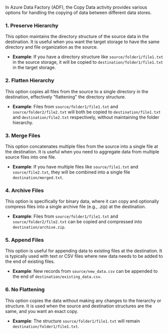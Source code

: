 In Azure Data Factory (ADF), the Copy Data activity provides various options for handling the copying of data between different data stores. 

### 1. **Preserve Hierarchy**

This option maintains the directory structure of the source data in the destination. It is useful when you want the target storage to have the same directory and file organization as the source.

- **Example**: If you have a directory structure like `source/folder1/file1.txt` in the source storage, it will be copied to `destination/folder1/file1.txt` in the target storage.

### 2. **Flatten Hierarchy**

This option copies all files from the source to a single directory in the destination, effectively "flattening" the directory structure.

- **Example**: Files from `source/folder1/file1.txt` and `source/folder2/file2.txt` will both be copied to `destination/file1.txt` and `destination/file2.txt` respectively, without maintaining the folder hierarchy.

### 3. **Merge Files**

This option concatenates multiple files from the source into a single file at the destination. It is useful when you need to aggregate data from multiple source files into one file.

- **Example**: If you have multiple files like `source/file1.txt` and `source/file2.txt`, they will be combined into a single file `destination/merged.txt`.

### 4. **Archive Files**

This option is specifically for binary data, where it can copy and optionally compress files into a single archive file (e.g., .zip) at the destination.

- **Example**: Files from `source/folder1/file1.txt` and `source/folder2/file2.txt` can be copied and compressed into `destination/archive.zip`.

### 5. **Append Files**

This option is useful for appending data to existing files at the destination. It is typically used with text or CSV files where new data needs to be added to the end of existing files.

- **Example**: New records from `source/new_data.csv` can be appended to the end of `destination/existing_data.csv`.

### 6. **No Flattening**

This option copies the data without making any changes to the hierarchy or structure. It is used when the source and destination structures are the same, and you want an exact copy.

- **Example**: The structure `source/folder1/file1.txt` will remain `destination/folder1/file1.txt`.